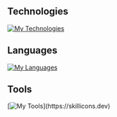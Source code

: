 ## Technologies

[![My Technologies](https://skillicons.dev/icons?i=react,unity,gradle,maven)](https://skillicons.dev)

## Languages

[![My Languages](https://skillicons.dev/icons?i=html,css,sass,js,cs,py,java,mysql)](https://skillicons.dev)

## Tools

[![My Tools](https://skillicons.dev/icons?i=idea,vscode,discord,git,github,stackoverflow,codepen,)](https://skillicons.dev)
